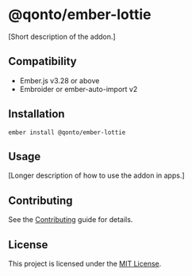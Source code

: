 # @qonto/ember-lottie

[Short description of the addon.]

## Compatibility

- Ember.js v3.28 or above
- Embroider or ember-auto-import v2

## Installation

```
ember install @qonto/ember-lottie
```

## Usage

[Longer description of how to use the addon in apps.]

## Contributing

See the [Contributing](CONTRIBUTING.md) guide for details.

## License

This project is licensed under the [MIT License](LICENSE.md).
